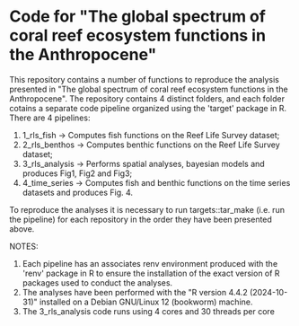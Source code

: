 # Code for "The global spectrum of coral reef ecosystem functions in the Anthropocene"

This repository contains a number of functions to reproduce the analysis presented in "The global spectrum of coral reef ecosystem functions in the Anthropocene".
The repository contains 4 distinct folders, and each folder cotains a separate code pipeline organized using the 'target' package in R.
There are 4 pipelines:

1) 1_rls_fish -> Computes fish functions on the Reef Life Survey dataset;
2) 2_rls_benthos -> Computes benthic functions on the Reef Life Survey dataset;
3) 3_rls_analysis -> Performs spatial analyses, bayesian models and produces Fig1, Fig2 and Fig3;
4) 4_time_series -> Computes fish and benthic functions on the time series datasets and produces Fig. 4.

To reproduce the analyses it is necessary to run targets::tar_make (i.e. run the pipeline) for each repository in the order they have been presented above.

NOTES: 
1) Each pipeline has an associates renv environment produced with the 'renv' package in R to ensure the installation of the exact version of R packages used to conduct the analyses. 
2) The analyses have been performed with the "R version 4.4.2 (2024-10-31)" installed on a Debian GNU/Linux 12 (bookworm) machine.
3) The 3_rls_analysis code runs using 4 cores and 30 threads per core
